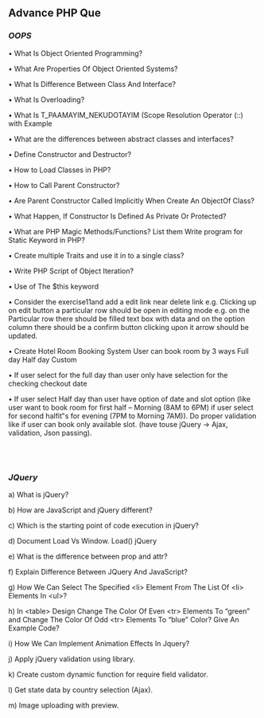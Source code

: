 <h2> Advance PHP Que </h2>
<h3> <i>OOPS</i> </h3>

• What Is Object Oriented Programming?

• What Are Properties Of Object Oriented Systems?

• What Is Difference Between Class And Interface?

• What Is Overloading?

• What Is T_PAAMAYIM_NEKUDOTAYIM (Scope Resolution Operator (::) with Example

• What are the differences between abstract classes and interfaces?

• Define Constructor and Destructor?

• How to Load Classes in PHP?

• How to Call Parent Constructor?

• Are Parent Constructor Called Implicitly When Create An ObjectOf Class?

• What Happen, If Constructor Is Defined As Private Or Protected?

• What are PHP Magic Methods/Functions? List them Write program for Static Keyword in PHP?

• Create multiple Traits and use it in to a single class?

• Write PHP Script of Object Iteration?

• Use of The $this keyword

• Consider the exercise11and add a edit link near delete link e.g. Clicking up on edit button a particular row should be open in editing mode e.g. on the Particular row there should be filled text box with data and on the option column there should be a confirm button clicking upon it arrow should be updated.

• Create Hotel Room Booking System User can book room by 3 ways
  Full day
  Half day
  Custom
  
• If user select for the full day than user only have selection for the checking checkout date

• If user select Half day than user have option of date and slot option (like user want to book room for first half – Morning (8AM to 6PM) if user select for second halfit‟s for evening (7PM to Morning 7AM)). Do proper validation like if user can book only available slot. (have touse jQuery -> Ajax, validation, Json passing).

<br><br>
<h3><i> JQuery </i></h3>

a) What is jQuery?

b) How are JavaScript and jQuery different?

c) Which is the starting point of code execution in jQuery?

d) Document Load Vs Window. Load() jQuery

e) What is the difference between prop and attr?

f) Explain Difference Between JQuery And JavaScript?

g) How We Can Select The Specified &lt;li&gt; Element From The List Of &lt;li&gt; Elements In &lt;ul&gt;?

h) In &lt;table&gt; Design Change The Color Of Even &lt;tr&gt; Elements To “green” and Change The Color Of Odd &lt;tr&gt; Elements To “blue” Color? 
   Give An Example Code?
  
i) How We Can Implement Animation Effects In Jquery?

j) Apply jQuery validation using library.

k) Create custom dynamic function for require field validator.

l) Get state data by country selection (Ajax).

m) Image uploading with preview.
